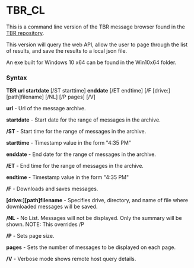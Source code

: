 # TBR_CL
This is a command line version of the TBR message browser found in the [TBR repository](https://github.com/rrkreitler/TBR).

This version will query the web API, allow the user to page through the list of results, and save the results to a local json file. 

An exe built for Windows 10 x64 can be found in the Win10x64 folder.

### Syntax

**TBR url startdate** [/ST starttime] **enddate** [/ET endtime] [/F [drive:][path]filename] [/NL] [/P pages] [/V]

**url** - Url of the message archive.

**startdate** - Start date for the range of messages in the archive.

**/ST** - Start time for the range of messages in the archive.

**starttime** - Timestamp value in the form "4:35 PM"

**enddate** - End date for the range of messages in the archive.

**/ET** - End time for the range of messages in the archive.

**endtime** - Timestamp value in the form "4:35 PM"

**/F** - Downloads and saves messages.

**[drive:][path]filename**
            - Specifies drive, directory, and name of file where downloaded messages will be saved.
            
**/NL** - No List. Messages will not be displayed. Only the summary will be shown. NOTE: This overrides /P

**/P** - Sets page size.

**pages** - Sets the number of messages to be displayed on each page.

**/V** - Verbose mode shows remote host query details.
